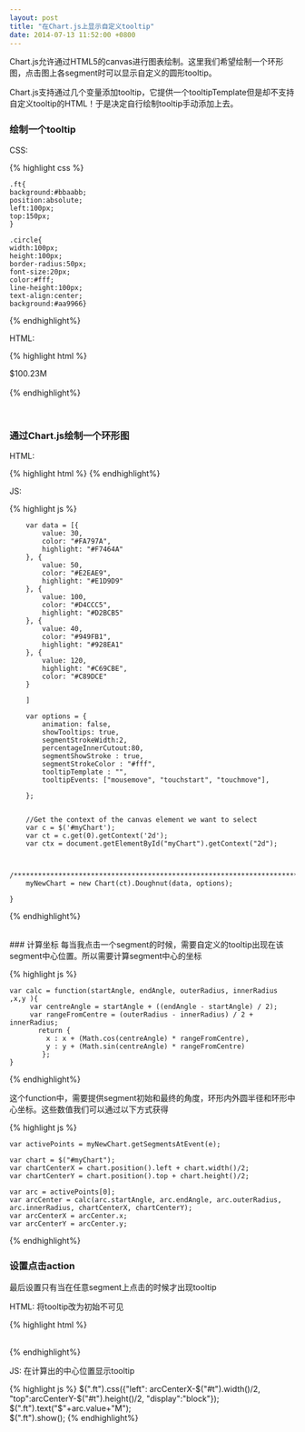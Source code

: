 ```yaml
---
layout: post
title: "在Chart.js上显示自定义tooltip"
date: 2014-07-13 11:52:00 +0800
---
```


Chart.js允许通过HTML5的canvas进行图表绘制。这里我们希望绘制一个环形图，点击图上各segment时可以显示自定义的圆形tooltip。


Chart.js支持通过几个变量添加tooltip，它提供一个tooltipTemplate但是却不支持自定义tooltip的HTML！于是决定自行绘制tooltip手动添加上去。


### 绘制一个tooltip


CSS:

{% highlight css %}

    .ft{  
    background:#bbaabb;  
    position:absolute;  
    left:100px;  
    top:150px;  
    }  
      
    .circle{  
    width:100px;  
    height:100px;  
    border-radius:50px;  
    font-size:20px;  
    color:#fff;  
    line-height:100px;  
    text-align:center;  
    background:#aa9966}  
{% endhighlight%}


HTML:

{% highlight html %}
    <div id="t" class="ft circle">$100.23M</div>  
{% endhighlight%}

<br>


### 通过Chart.js绘制一个环形图

HTML:

{% highlight html %}
    <canvas id="myChart" width="390" height="390"></canvas> 
{% endhighlight%} 


JS:

{% highlight js %}

        var data = [{  
            value: 30,  
            color: "#FA797A",  
            highlight: "#F7464A"  
        }, {  
            value: 50,  
            color: "#E2EAE9",  
            highlight: "#E1D9D9"  
        }, {  
            value: 100,  
            color: "#D4CCC5",  
            highlight: "#D2BCB5"  
        }, {  
            value: 40,  
            color: "#949FB1",  
            highlight: "#928EA1"  
        }, {  
            value: 120,  
            highlight: "#C69CBE",  
            color: "#C89DCE"  
        }  
      
        ]  
      
        var options = {  
            animation: false,   
            showTooltips: true,  
            segmentStrokeWidth:2,  
            percentageInnerCutout:80,  
            segmentShowStroke : true,  
            segmentStrokeColor : "#fff",  
            tooltipTemplate : "",  
            tooltipEvents: ["mousemove", "touchstart", "touchmove"],  
              
        };  
      
      
        //Get the context of the canvas element we want to select  
        var c = $('#myChart');  
        var ct = c.get(0).getContext('2d');  
        var ctx = document.getElementById("myChart").getContext("2d");  
      
         
        /*************************************************************************/  
        myNewChart = new Chart(ct).Doughnut(data, options);  
      
    } 
{% endhighlight%} 
      
<br>        
### 计算坐标
每当我点击一个segment的时候，需要自定义的tooltip出现在该segment中心位置。所以需要计算segment中心的坐标

{% highlight js %}

    var calc = function(startAngle, endAngle, outerRadius, innerRadius ,x,y ){  
         var centreAngle = startAngle + ((endAngle - startAngle) / 2);  
         var rangeFromCentre = (outerRadius - innerRadius) / 2 + innerRadius;  
           return {  
             x : x + (Math.cos(centreAngle) * rangeFromCentre),  
             y : y + (Math.sin(centreAngle) * rangeFromCentre)  
            };  
    }
{% endhighlight%}  


这个function中，需要提供segment初始和最终的角度，环形内外圆半径和环形中心坐标。这些数值我们可以通过以下方式获得

{% highlight js %}

    var activePoints = myNewChart.getSegmentsAtEvent(e);  
                   
    var chart = $("#myChart");  
    var chartCenterX = chart.position().left + chart.width()/2;  
    var chartCenterY = chart.position().top + chart.height()/2;  
      
    var arc = activePoints[0];  
    var arcCenter = calc(arc.startAngle, arc.endAngle, arc.outerRadius, arc.innerRadius, chartCenterX, chartCenterY);  
    var arcCenterX = arcCenter.x;  
    var arcCenterY = arcCenter.y; 
{% endhighlight%} 
<br> 
### 设置点击action
最后设置只有当在任意segment上点击的时候才出现tooltip

HTML: 将tooltip改为初始不可见

{% highlight html %}
    <div id="t" class="ft circle" style="display:none" >$100.23M</div>  
{% endhighlight%}


JS: 在计算出的中心位置显示tooltip

{% highlight js %}
    $(".ft").css({"left": arcCenterX-$("#t").width()/2, "top":arcCenterY-$("#t").height()/2, "display":"block"});   
    $(".ft").text("$"+arc.value+"M");  
    $(".ft").show();
{% endhighlight%} 

